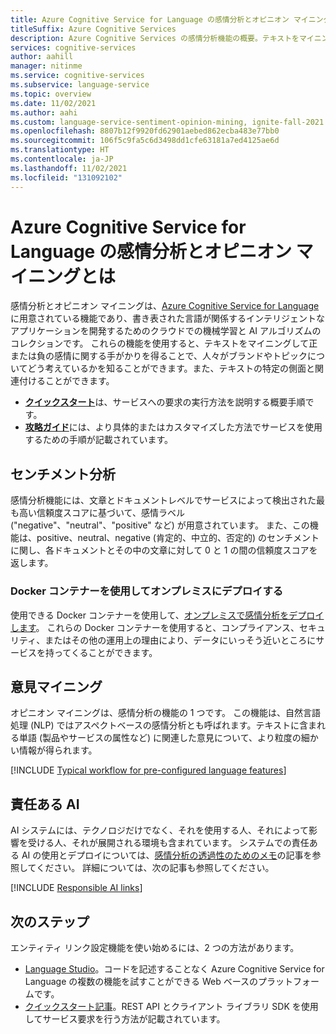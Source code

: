 ```yaml
---
title: Azure Cognitive Service for Language の感情分析とオピニオン マイニングとは
titleSuffix: Azure Cognitive Services
description: Azure Cognitive Services の感情分析機能の概要。テキストをマイニングして手がかりを得ることで、人々があるトピックについてどう考えているかを把握することができます。
services: cognitive-services
author: aahill
manager: nitinme
ms.service: cognitive-services
ms.subservice: language-service
ms.topic: overview
ms.date: 11/02/2021
ms.author: aahi
ms.custom: language-service-sentiment-opinion-mining, ignite-fall-2021
ms.openlocfilehash: 8807b12f9920fd62901aebed862ecba483e77bb0
ms.sourcegitcommit: 106f5c9fa5c6d3498dd1cfe63181a7ed4125ae6d
ms.translationtype: HT
ms.contentlocale: ja-JP
ms.lasthandoff: 11/02/2021
ms.locfileid: "131092102"
---
```

# <a name="what-is-sentiment-analysis-and-opinion-mining-in-azure-cognitive-service-for-language"></a>Azure Cognitive Service for Language の感情分析とオピニオン マイニングとは

感情分析とオピニオン マイニングは、[Azure Cognitive Service for Language](../overview.md) に用意されている機能であり、書き表された言語が関係するインテリジェントなアプリケーションを開発するためのクラウドでの機械学習と AI アルゴリズムのコレクションです。 これらの機能を使用すると、テキストをマイニングして正または負の感情に関する手がかりを得ることで、人々がブランドやトピックについてどう考えているかを知ることができます。また、テキストの特定の側面と関連付けることができます。 

* [**クイックスタート**](quickstart.md)は、サービスへの要求の実行方法を説明する概要手順です。
* [**攻略ガイド**](how-to/call-api.md)には、より具体的またはカスタマイズした方法でサービスを使用するための手順が記載されています。

## <a name="sentiment-analysis"></a>センチメント分析 

感情分析機能には、文章とドキュメントレベルでサービスによって検出された最も高い信頼度スコアに基づいて、感情ラベル ("negative"、"neutral"、"positive" など) が用意されています。 また、この機能は、positive、neutral、negative (肯定的、中立的、否定的) のセンチメントに関し、各ドキュメントとその中の文章に対して 0 と 1 の間の信頼度スコアを返します。 

### <a name="deploy-on-premises-using-docker-containers"></a>Docker コンテナーを使用してオンプレミスにデプロイする

使用できる Docker コンテナーを使用して、[オンプレミスで感情分析をデプロイします](how-to/use-containers.md)。 これらの Docker コンテナーを使用すると、コンプライアンス、セキュリティ、またはその他の運用上の理由により、データにいっそう近いところにサービスを持ってくることができます。

## <a name="opinion-mining"></a>意見マイニング

オピニオン マイニングは、感情分析の機能の 1 つです。 この機能は、自然言語処理 (NLP) ではアスペクトベースの感情分析とも呼ばれます。テキストに含まれる単語 (製品やサービスの属性など) に関連した意見について、より粒度の細かい情報が得られます。

[!INCLUDE [Typical workflow for pre-configured language features](../includes/overview-typical-workflow.md)]

## <a name="responsible-ai"></a>責任ある AI 

AI システムには、テクノロジだけでなく、それを使用する人、それによって影響を受ける人、それが展開される環境も含まれています。 システムでの責任ある AI の使用とデプロイについては、[感情分析の透過性のためのメモ](/legal/cognitive-services/language-service/transparency-note-sentiment-analysis?context=/azure/cognitive-services/language-service/context/context)の記事を参照してください。 詳細については、次の記事も参照してください。

[!INCLUDE [Responsible AI links](../includes/overview-responsible-ai-links.md)]

## <a name="next-steps"></a>次のステップ

エンティティ リンク設定機能を使い始めるには、2 つの方法があります。
* [Language Studio](../language-studio.md)。コードを記述することなく Azure Cognitive Service for Language の複数の機能を試すことができる Web ベースのプラットフォームです。
* [クイックスタート記事](quickstart.md)。REST API とクライアント ライブラリ SDK を使用してサービス要求を行う方法が記載されています。  
